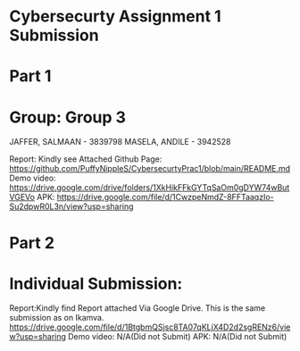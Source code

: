 # Cybersecurty Assignment 1 Submission


# Part 1

# Group: Group 3 
 JAFFER, SALMAAN	-	3839798
 MASELA, ANDILE	-	3942528

Report: 
 Kindly see Attached Github Page: 
 https://github.com/PuffyNippleS/CybersecurtyPrac1/blob/main/README.md
Demo video:  
 https://drive.google.com/drive/folders/1XkHikFFkGYTqSaOm0gDYW74wButVGEVo
APK: 
 https://drive.google.com/file/d/1CwzpeNmdZ-8FFTaaqzIo-Su2dpwR0L3n/view?usp=sharing

# Part 2

# Individual Submission:
 Report:Kindly find Report attached Via Google Drive. This is the same submission as on Ikamva.
 https://drive.google.com/file/d/1BtgbmQSjsc8TA07qKLjX4D2d2sgRENz6/view?usp=sharing
 Demo video: N/A(Did not Submit)
 APK: N/A(Did not Submit)
